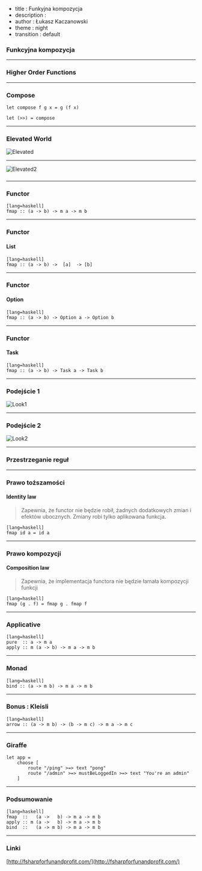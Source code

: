 - title : Funkyjna kompozycja
- description : 
- author : Łukasz Kaczanowski
- theme : night
- transition : default

### Funkcyjna kompozycja

***

### Higher Order Functions

***

### Compose

    let compose f g x = g (f x)

    let (>>) = compose

***

### Elevated World

![Elevated](images/f001.jpg)

--- 

![Elevated2](images/f002.jpg)

### 

***

### Functor

    [lang=haskell]
    fmap :: (a -> b) -> m a -> m b

---

### Functor
#### List

    [lang=haskell]
    fmap :: (a -> b) ->  [a]  -> [b]

---

### Functor
#### Option

    [lang=haskell]
    fmap :: (a -> b) -> Option a -> Option b

---

### Functor
#### Task

    [lang=haskell]
    fmap :: (a -> b) -> Task a -> Task b

---

### Podejście 1

![Look1](images/f003.jpg)

---

### Podejście 2

![Look2](images/f004.jpg)

***

### Przestrzeganie reguł

---

### Prawo toższamości
#### Identity law
> Zapewnia, że functor nie będzie robił, żadnych dodatkowych zmian i efektów ubocznych. Zmiany robi tylko aplikowana funkcja.

    [lang=haskell]
    fmap id a = id a

---

### Prawo kompozycji
#### Composition law
> Zapewnia, że implementacja functora nie będzie łamała kompozycji funkcji

    [lang=haskell]
    fmap (g . f) = fmap g . fmap f

***

### Applicative

    [lang=haskell]
    pure  :: a -> m a
    apply :: m (a -> b) -> m a -> m b

***

### Monad

    [lang=haskell]
    bind :: (a -> m b) -> m a -> m b

***

### Bonus : Kleisli

    [lang=haskell]
    arrow :: (a -> m b) -> (b -> m c) -> m a -> m c

---

### Giraffe

    let app =
        choose [
            route "/ping" >=> text "pong"
            route "/admin" >=> mustBeLoggedIn >=> text "You're an admin"
        ]
***

### Podsumowanie

    [lang=haskell]
    fmap  ::   (a ->   b) -> m a -> m b
    apply :: m (a ->   b) -> m a -> m b
    bind  ::   (a -> m b) -> m a -> m b
***

### Linki

[http://fsharpforfunandprofit.com/](http://fsharpforfunandprofit.com/)
